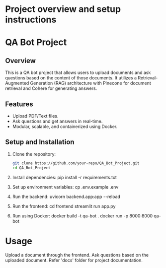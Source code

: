 # Project overview and setup instructions 
# QA Bot Project

## Overview
This is a QA bot project that allows users to upload documents and ask questions based on the content of those documents. It utilizes a Retrieval-Augmented Generation (RAG) architecture with Pinecone for document retrieval and Cohere for generating answers.

## Features
- Upload PDF/Text files.
- Ask questions and get answers in real-time.
- Modular, scalable, and containerized using Docker.

## Setup and Installation
1. Clone the repository:
   ```bash
   git clone https://github.com/your-repo/QA_Bot_Project.git
   cd QA_Bot_Project

2. Install dependencies:
    pip install -r requirements.txt

3. Set up environment variables:
    cp .env.example .env

4. Run the backend:
    uvicorn backend.app:app --reload

5. Run the frontend:
    cd frontend
    streamlit run app.py

6. Run using Docker:
    docker build -t qa-bot .
    docker run -p 8000:8000 qa-bot

# Usage
Upload a document through the frontend.
Ask questions based on the uploaded document.
Refer 'docs' folder for project documentation.
